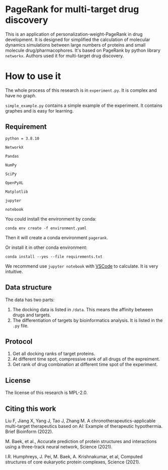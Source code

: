 # PageRank for multi-target drug discovery

This is an application of personalization-weight-PageRank in drug development. It is designed for simplified the calculation of molecular dynamics simulations between large numbers of proteins and small molecule drug/pharmacophores. It's based on PageRank by python library `networkx`. Authors used it for multi-target drug discovery.

# How to use it

The whole process of this research is in `experiment.py`. It is complex and have no graph.

`simple_example.py` contains a simple example of the experiment. It contains graphes and is easy for learning.

## Requirement
```
python = 3.8.10

NetworkX

Pandas

NumPy

SciPy

OpenPyXL

Matplotlib

jupyter

notebook
```

You could install the environment by conda:

`conda env create -f environment.yaml`

Then it will create a conda environment `pagerank`.

Or install it in other conda environment:

`conda install --yes --file requirements.txt`

We recommend use `jupyter notebook` with [VSCode](https://code.visualstudio.com/) to calculate. It is very intuitive.

## Data structure

The data has two parts:

1. The docking data is listed in `/data`. This means the affinity between drugs and targets.
2. The differentiation of targets by bioinformatics analysis. It is listed in the `.py` file.

## Protocol

1. Get all docking ranks of target proteins.
2. At different time spot, compressive rank of all drugs of the expreiment.
3. Get rank of drug combination at different time spot of the experiment.

## License

The license of this research is MPL-2.0.


## Citing this work

Liu F, Jiang X, Yang J, Tao J, Zhang M. A chronotherapeutics-applicable multi-target therapeutics based on AI: Example of therapeutic hypothermia. Brief Bioinform (2022).

M. Baek, et al., Accurate prediction of protein structures and interactions using a three-track neural network, Science (2021).

I.R. Humphreys, J. Pei, M. Baek, A. Krishnakumar, et al, Computed structures of core eukaryotic protein complexes, Science (2021).
